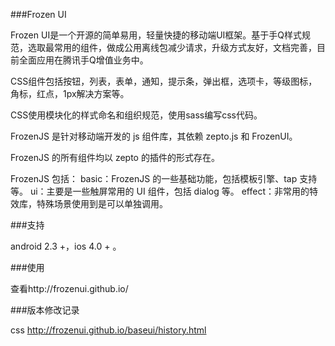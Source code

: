 
###Frozen UI

Frozen UI是一个开源的简单易用，轻量快捷的移动端UI框架。基于手Q样式规范，选取最常用的组件，做成公用离线包减少请求，升级方式友好，文档完善，目前全面应用在腾讯手Q增值业务中。

CSS组件包括按钮，列表，表单，通知，提示条，弹出框，选项卡，等级图标，角标，红点，1px解决方案等。

CSS使用模块化的样式命名和组织规范，使用sass编写css代码。

FrozenJS 是针对移动端开发的 js 组件库，其依赖 zepto.js 和 FrozenUI。

FrozenJS 的所有组件均以 zepto 的插件的形式存在。

FrozenJS 包括：
basic：FrozenJS 的一些基础功能，包括模板引擎、tap 支持等。
ui：主要是一些触屏常用的 UI 组件，包括 dialog 等。
effect：非常用的特效库，特殊场景使用到是可以单独调用。

###支持

android 2.3 +，ios 4.0 + 。

###使用

查看http://frozenui.github.io/

###版本修改记录

css http://frozenui.github.io/baseui/history.html
